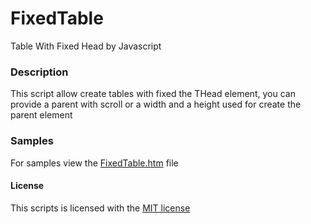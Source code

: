 # FixedTable
Table With Fixed Head by Javascript
 
<h3>Description</h3>
This script allow create tables with fixed the THead element, you can provide a parent with scroll or a width and a height used for create the parent element

<h3>Samples</h3>
For samples view the <a href="FixedTable.htm">FixedTable.htm<a> file

<h4>License</h4>
This scripts is licensed with the <a href="https://opensource.org/licenses/MIT">MIT license</a>
